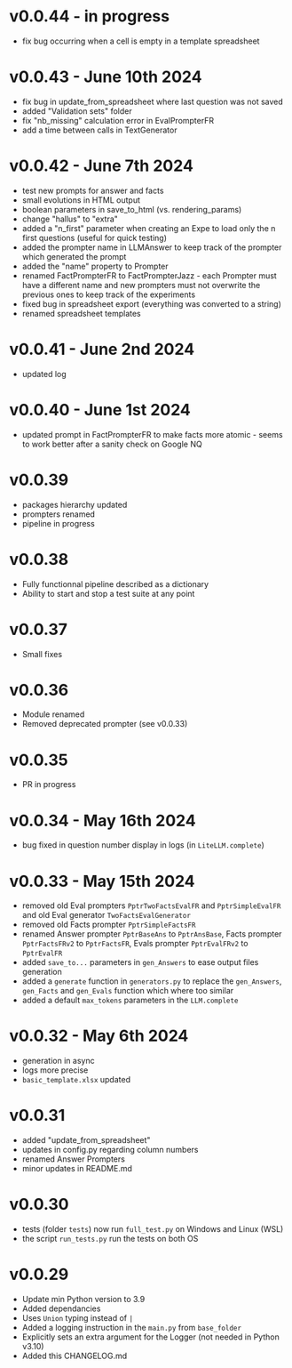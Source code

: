 # v0.0.44 - in progress
- fix bug occurring when a cell is empty in a template spreadsheet

# v0.0.43 - June 10th 2024
- fix bug in update_from_spreadsheet where last question was not saved
- added "Validation sets" folder
- fix "nb_missing" calculation error in EvalPrompterFR
- add a time between calls in TextGenerator

# v0.0.42 - June 7th 2024
- test new prompts for answer and facts
- small evolutions in HTML output
- boolean parameters in save_to_html (vs. rendering_params)
- change "hallus" to "extra"
- added a "n_first" parameter when creating an Expe to load only the n first questions (useful for quick testing)
- added the prompter name in LLMAnswer to keep track of the prompter which generated the prompt
- added the "name" property to Prompter
- renamed FactPrompterFR to FactPrompterJazz - each Prompter must have a different name and new prompters must not overwrite the previous ones to keep track of the experiments
- fixed bug in spreadsheet export (everything was converted to a string)
- renamed spreadsheet templates

# v0.0.41 - June 2nd 2024
- updated log

# v0.0.40 - June 1st 2024
- updated prompt in FactPrompterFR to make facts more atomic - seems to work better after a sanity check on Google NQ

# v0.0.39
- packages hierarchy updated
- prompters renamed
- pipeline in progress

# v0.0.38
- Fully functionnal pipeline described as a dictionary
- Ability to start and stop a test suite at any point

# v0.0.37
- Small fixes

# v0.0.36 
- Module renamed
- Removed deprecated prompter (see v0.0.33)

# v0.0.35
- PR in progress

# v0.0.34 - May 16th 2024
- bug fixed in question number display in logs (in `LiteLLM.complete`)

# v0.0.33 - May 15th 2024
- removed old Eval prompters `PptrTwoFactsEvalFR` and `PptrSimpleEvalFR` and old Eval generator `TwoFactsEvalGenerator`
- removed old Facts prompter `PptrSimpleFactsFR`
- renamed Answer prompter `PptrBaseAns` to `PptrAnsBase`, Facts prompter `PptrFactsFRv2` to `PptrFactsFR`, Evals prompter `PptrEvalFRv2` to `PptrEvalFR`
- added `save_to...` parameters in `gen_Answers` to ease output files generation
- added a `generate` function in `generators.py` to replace the `gen_Answers`, `gen_Facts` and `gen_Evals` function which where too similar
- added a default `max_tokens` parameters in the `LLM.complete`

# v0.0.32 - May 6th 2024
- generation in async
- logs more precise
- `basic_template.xlsx` updated

# v0.0.31
- added "update_from_spreadsheet"
- updates in config.py regarding column numbers
- renamed Answer Prompters
- minor updates in README.md

# v0.0.30
- tests (folder `tests`) now run `full_test.py` on Windows and Linux (WSL)
- the script `run_tests.py` run the tests on both OS

# v0.0.29
- Update min Python version to 3.9
- Added dependancies
- Uses `Union` typing instead of `|`
- Added a logging instruction in the `main.py` from `base_folder`
- Explicitly sets an extra argument for the Logger (not needed in Python v3.10)
- Added this CHANGELOG.md